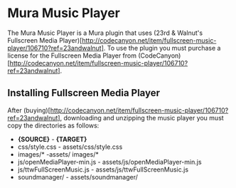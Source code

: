 # Mura Music Player

The Mura Music Player is a Mura plugin that uses (23rd & Walnut's Fullscreen Media Player)[http://codecanyon.net/item/fullscreen-music-player/106710?ref=23andwalnut].  To use the plugin you must purchase a license for the Fullscreen Media Player from (CodeCanyon)[http://codecanyon.net/item/fullscreen-music-player/106710?ref=23andwalnut].

## Installing Fullscreen Media Player
After (buying)[http://codecanyon.net/item/fullscreen-music-player/106710?ref=23andwalnut], downloading and unzipping the music player you must copy the directories as follows:

- **{SOURCE}** - **{TARGET}**
- css/style.css - assets/css/style.css
- images/\* -assets/ images/\*
- js/openMediaPlayer-min.js - assets/js/openMediaPlayer-min.js
- js/ttwFullScreenMusic.js - assets/js/ttwFullScreenMusic.js
- soundmanager/ - assets/soundmanager/
